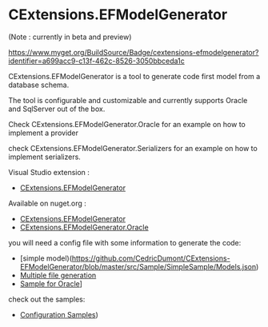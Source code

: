 # CExtensions.EFModelGenerator    

(Note : currently in beta and preview)

https://www.myget.org/BuildSource/Badge/cextensions-efmodelgenerator?identifier=a699acc9-c13f-462c-8526-3050bbceda1c


CExtensions.EFModelGenerator is a tool to generate code first model from a database schema.

The tool is configurable and customizable and currently supports Oracle and SqlServer out of the box.

Check CExtensions.EFModelGenerator.Oracle for an example on how to implement a provider

check CExtensions.EFModelGenerator.Serializers for an example on how to implement serializers.

Visual Studio extension : 
 - [CExtensions.EFModelGenerator](https://visualstudiogallery.msdn.microsoft.com/ffe41640-7dfa-45c6-b398-ed73709c6170)

Available on nuget.org : 
 - [CExtensions.EFModelGenerator](https://www.nuget.org/packages/CExtensions.EFModelGenerator)
 - [CExtensions.EFModelGenerator.Oracle](https://www.nuget.org/packages/CExtensions.EFModelGenerator.Oracle)


you will need a config file with some information to generate the code:
 - [simple model)(https://github.com/CedricDumont/CExtensions-EFModelGenerator/blob/master/src/Sample/SimpleSample/Models.json)
 - [Multiple file generation](https://github.com/CedricDumont/CExtensions-EFModelGenerator/blob/master/src/Sample/SimpleSample/MultipleSettings.json)
 - [Sample for Oracle](https://github.com/CedricDumont/CExtensions-EFModelGenerator/blob/master/src/Sample/SimpleSample/OracleSample.json)]
 
 check out the samples:
  - [Configuration Samples](https://github.com/CedricDumont/CExtensions-EFModelGenerator/tree/master/src/Sample/SimpleSample))

